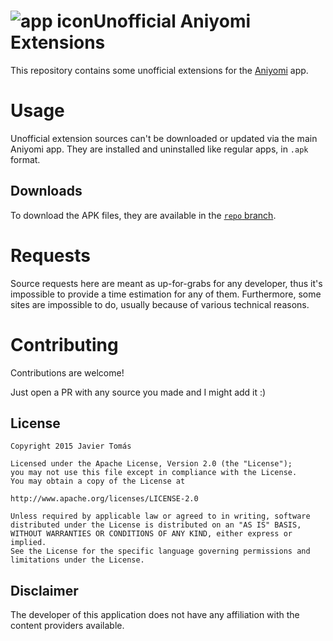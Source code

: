 # ![app icon](./.github/readme-images/app-icon.png)Unofficial Aniyomi Extensions

This repository contains some unofficial extensions for the [Aniyomi](https://github.com/jmir1/aniyomi) app.

# Usage

Unofficial extension sources can't be downloaded or updated via the main Aniyomi app. They are installed and uninstalled like regular apps, in `.apk` format.

## Downloads

To download the APK files, they are available in the [`repo` branch](https://github.com/jmir1/unofficial-aniyomi-extensions/tree/repo/apk).

# Requests

Source requests here are meant as up-for-grabs for any developer, thus it's impossible to provide a time estimation for any of them. Furthermore, some sites are impossible to do, usually because of various technical reasons.

# Contributing

Contributions are welcome!

Just open a PR with any source you made and I might add it :)

## License

    Copyright 2015 Javier Tomás

    Licensed under the Apache License, Version 2.0 (the "License");
    you may not use this file except in compliance with the License.
    You may obtain a copy of the License at

    http://www.apache.org/licenses/LICENSE-2.0

    Unless required by applicable law or agreed to in writing, software
    distributed under the License is distributed on an "AS IS" BASIS,
    WITHOUT WARRANTIES OR CONDITIONS OF ANY KIND, either express or implied.
    See the License for the specific language governing permissions and
    limitations under the License.

## Disclaimer

The developer of this application does not have any affiliation with the content providers available.
